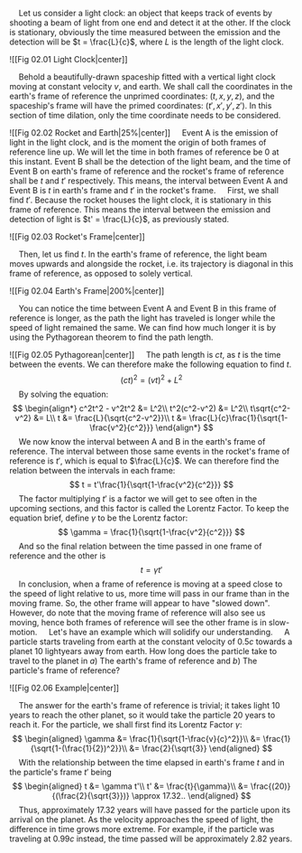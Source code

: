 $\quad$Let us consider a light clock: an object that keeps track of events by shooting a beam of light from one end and detect it at the other. If the clock is stationary, obviously the time measured between the emission and the detection will be $t = \frac{L}{c}$, where $L$ is the length of the light clock.

![[Fig 02.01 Light Clock|center]]

$\quad$Behold a beautifully-drawn spaceship fitted with a vertical light clock moving at constant velocity $v$, and earth. We shall call the coordinates in the earth's frame of reference the unprimed coordinates: $(t, x, y, z)$, and the spaceship's frame will have the primed coordinates: $(t', x', y', z')$. In this section of time dilation, only the time coordinate needs to be considered.

![[Fig 02.02 Rocket and Earth|25%|center]]
$\quad$Event A is the emission of light in the light clock, and is the moment the origin of both frames of reference line up. We will let the time in both frames of reference be $0$ at this instant. Event B shall be the detection of the light beam, and the time of Event B on earth's frame of reference and the rocket's frame of reference shall be $t$ and $t'$ respectively. This means, the interval between Event A and Event B is $t$ in earth's frame and $t'$ in the rocket's frame.
$\quad$First, we shall find $t'$. Because the rocket houses the light clock, it is stationary in this frame of reference. This means the interval between the emission and detection of light is $t' = \frac{L}{c}$, as previously stated.

![[Fig 02.03 Rocket's Frame|center]]

$\quad$Then, let us find $t$. In the earth's frame of reference, the light beam moves upwards and alongside the rocket, i.e. its trajectory is diagonal in this frame of reference, as opposed to solely vertical.

![[Fig 02.04 Earth's Frame|200%|center]]

$\quad$You can notice the time between Event A and Event B in this frame of reference is longer, as the path the light has traveled is longer while the speed of light remained the same. We can find how much longer it is by using the Pythagorean theorem to find the path length.

![[Fig 02.05 Pythagorean|center]]
$\quad$The path length is $ct$, as $t$ is the time between the events. We can therefore make the following equation to find $t$.
$$
(ct)^2 = (vt)^2 + L^2
$$
$\quad$By solving the equation:
$$
\begin{align*}
c^2t^2 - v^2t^2 &= L^2\\
t^2(c^2-v^2) &= L^2\\
t\sqrt{c^2-v^2} &= L\\
t &= \frac{L}{\sqrt{c^2-v^2}}\\
t &= \frac{L}{c}\frac{1}{\sqrt{1-\frac{v^2}{c^2}}}
\end{align*}
$$
$\quad$We now know the interval between A and B in the earth's frame of reference. The interval between those same events in the rocket's frame of reference is $t'$, which is equal to $\frac{L}{c}$. We can therefore find the relation between the intervals in each frame:
$$
t = t'\frac{1}{\sqrt{1-\frac{v^2}{c^2}}}
$$
$\quad$The factor multiplying $t'$ is a factor we will get to see often in the upcoming sections, and this factor is called the Lorentz Factor. To keep the equation brief, define $\gamma$ to be the Lorentz factor:
$$
\gamma = \frac{1}{\sqrt{1-\frac{v^2}{c^2}}}
$$
$\quad$And so the final relation between the time passed in one frame of reference and the other is
$$
t = \gamma t'
$$
$\quad$In conclusion, when a frame of reference is moving at a speed close to the speed of light relative to us, more time will pass in our frame than in the moving frame. So, the other frame will appear to have "slowed down". However, do note that the moving frame of reference will also see us moving, hence both frames of reference will see the other frame is in slow-motion.
$\quad$Let's have an example which will solidify our understanding.
$\quad$A particle starts traveling from earth at the constant velocity of $0.5c$ towards a planet $10$ lightyears away from earth. How long does the particle take to travel to the planet in $a)$ The earth's frame of reference and $b)$ The particle's frame of reference?

![[Fig 02.06 Example|center]]

$\quad$The answer for the earth's frame of reference is trivial; it takes light 10 years to reach the other planet, so it would take the particle 20 years to reach it. For the particle, we shall first find its Lorentz Factor $\gamma$:
$$
\begin{aligned}
\gamma &= \frac{1}{\sqrt{1-\frac{v}{c}^2}}\\
&= \frac{1}{\sqrt{1-(\frac{1}{2})^2}}\\
&= \frac{2}{\sqrt{3}}
\end{aligned}
$$
$\quad$With the relationship between the time elapsed in earth's frame $t$ and in the particle's frame $t'$ being
$$
\begin{aligned}
t &= \gamma t'\\
t' &= \frac{t}{\gamma}\\
&= \frac{(20)}{(\frac{2}{\sqrt{3}})} \approx 17.32..
\end{aligned}
$$
$\quad$Thus, approximately $17.32$ years will have passed for the particle upon its arrival on the planet. As the velocity approaches the speed of light, the difference in time grows more extreme. For example, if the particle was traveling at $0.99c$ instead, the time passed will be approximately $2.82$ years.
